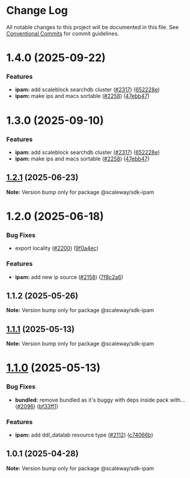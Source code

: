 # Change Log

All notable changes to this project will be documented in this file.
See [Conventional Commits](https://conventionalcommits.org) for commit guidelines.

# 1.4.0 (2025-09-22)

### Features

- **ipam:** add scaleblock searchdb cluster ([#2317](https://github.com/scaleway/scaleway-sdk-js/issues/2317)) ([652228e](https://github.com/scaleway/scaleway-sdk-js/commit/652228eed6dab6b2168ea8ab61d71cbee137eb7d))
- **ipam:** make ips and macs sortable ([#2258](https://github.com/scaleway/scaleway-sdk-js/issues/2258)) ([47ebb47](https://github.com/scaleway/scaleway-sdk-js/commit/47ebb4799905a568c9706c4e979e7f612042c4f6))

# 1.3.0 (2025-09-10)

### Features

- **ipam:** add scaleblock searchdb cluster ([#2317](https://github.com/scaleway/scaleway-sdk-js/issues/2317)) ([652228e](https://github.com/scaleway/scaleway-sdk-js/commit/652228eed6dab6b2168ea8ab61d71cbee137eb7d))
- **ipam:** make ips and macs sortable ([#2258](https://github.com/scaleway/scaleway-sdk-js/issues/2258)) ([47ebb47](https://github.com/scaleway/scaleway-sdk-js/commit/47ebb4799905a568c9706c4e979e7f612042c4f6))

## [1.2.1](https://github.com/scaleway/scaleway-sdk-js/compare/@scaleway/sdk-ipam@1.2.0...@scaleway/sdk-ipam@1.2.1) (2025-06-23)

**Note:** Version bump only for package @scaleway/sdk-ipam

# 1.2.0 (2025-06-18)

### Bug Fixes

- export locality ([#2200](https://github.com/scaleway/scaleway-sdk-js/issues/2200)) ([9f0a4ec](https://github.com/scaleway/scaleway-sdk-js/commit/9f0a4ec19e377cd90c5829604467c09a2088a38c))

### Features

- **ipam:** add new ip source ([#2158](https://github.com/scaleway/scaleway-sdk-js/issues/2158)) ([7f8c2a6](https://github.com/scaleway/scaleway-sdk-js/commit/7f8c2a6734406ff56f7741936e7c424cd4862f06))

## 1.1.2 (2025-05-26)

**Note:** Version bump only for package @scaleway/sdk-ipam

## [1.1.1](https://github.com/scaleway/scaleway-sdk-js/compare/@scaleway/sdk-ipam@1.1.0...@scaleway/sdk-ipam@1.1.1) (2025-05-13)

**Note:** Version bump only for package @scaleway/sdk-ipam

# [1.1.0](https://github.com/scaleway/scaleway-sdk-js/compare/@scaleway/sdk-ipam@1.0.1...@scaleway/sdk-ipam@1.1.0) (2025-05-13)

### Bug Fixes

- **bundled:** remove bundled as it's buggy with deps inside pack with… ([#2096](https://github.com/scaleway/scaleway-sdk-js/issues/2096)) ([bf33ff1](https://github.com/scaleway/scaleway-sdk-js/commit/bf33ff1f9cdd951add94817dac27239c86ef5437))

### Features

- **ipam:** add ddl_datalab resource type ([#2112](https://github.com/scaleway/scaleway-sdk-js/issues/2112)) ([c74066b](https://github.com/scaleway/scaleway-sdk-js/commit/c74066bd228815d75fa7ff3897db0017366988ef))

## 1.0.1 (2025-04-28)

**Note:** Version bump only for package @scaleway/sdk-ipam
